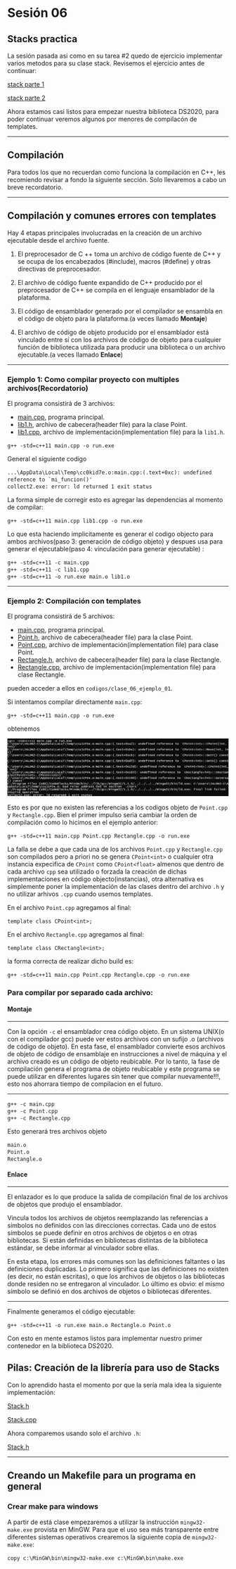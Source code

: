 # Sesión 06


## Stacks practica
La sesión pasada asi como en su tarea \#2 quedo de ejercicio implementar varios metodos para su clase stack. Revisemos el ejercicio antes de continuar:

[stack parte 1](./codigos/clase_06_practica_01.cpp)

[stack parte 2](./codigos/clase_06_practica_02.cpp)

Ahora estamos casi listos para empezar nuestra biblioteca DS2020,
para poder continuar veremos algunos por menores de compilacón de templates.

---

## Compilación

Para todos los que no recuerdan como funciona la compilación en C++, les recomiendo revisar a fondo la siguiente sección. Solo llevaremos a cabo un breve recordatorio.


---

## Compilación y comunes errores con templates

Hay 4 etapas principales involucradas en la creación de un archivo ejecutable desde el archivo fuente.

1. El preprocesador de C ++ toma un archivo de código fuente de C++ y se ocupa de los encabezados (#include), macros (#define) y otras directivas de preprocesador.

2. El archivo de código fuente expandido de C++ producido por el preprocesador de C++ se compila en el lenguaje ensamblador de la plataforma.

3. El código de ensamblador generado por el compilador se ensambla en el código de objeto para la plataforma.(a veces llamado **Montaje**)

4. El archivo de código de objeto producido por el ensamblador está vinculado entre sí con los archivos de código de objeto para cualquier función de biblioteca utilizada para producir una biblioteca o un archivo ejecutable.(a veces llamado **Enlace**)

---

### Ejemplo 1: Como compilar proyecto con multiples archivos(Recordatorio)

El programa consistirá de 3 archivos:

- [main.cpp](./codigos/clase_06_ejemplo_00/main.cpp), programa principal.
- [lib1.h](./codigos/clase_06_ejemplo_00/lib1.h), archivo de cabecera(header file) para la clase Point.
- [lib1.cpp](./codigos/clase_06_ejemplo_00/lib1.cpp), archivo de implementación(implementation file) para la `lib1.h`.
```
g++ -std=c++11 main.cpp -o run.exe
```
General el siguiente codigo
```
...\AppData\Local\Temp\cc0kid7e.o:main.cpp:(.text+0xc): undefined reference to `mi_funcion()'
collect2.exe: error: ld returned 1 exit status
```

La forma simple de corregir esto es agregar las dependencias al momento de compilar:

```
g++ -std=c++11 main.cpp lib1.cpp -o run.exe
```

Lo que esta haciendo implicitamente es generar el codigo objecto para ambos archivos(paso 3: generación de código objeto) y despues usa para generar el ejecutable(paso 4: vinculación para generar ejecutable) :
```
g++ -std=c++11 -c main.cpp
g++ -std=c++11 -c lib1.cpp
g++ -std=c++11 -o run.exe main.o lib1.o 
```

---

### Ejemplo 2: Compilación con templates

El programa consistirá de 5 archivos:

- [main.cpp](./codigos/clase_06_ejemplo_01/main.cpp), programa principal.
- [Point.h](./codigos/clase_06_ejemplo_01/Point.h), archivo de cabecera(header file) para la clase Point.
- [Point.cpp](./codigos/clase_06_ejemplo_01/Point.cpp), archivo de implementación(implementation file) para clase Point.
- [Rectangle.h](./codigos/clase_06_ejemplo_01/Rectangle.h), archivo de cabecera(header file) para la clase Rectangle.
- [Rectangle.cpp](./codigos/clase_06_ejemplo_01/Rectangle.cpp), archivo de implementación(implementation file) para clase Rectangle.

pueden acceder a ellos en `codigos/clase_06_ejemplo_01`.

Si intentamos compilar directamente `main.cpp`:

```
g++ -std=c++11 main.cpp -o run.exe
```

obtenemos

![build_01](images/build_01.png)

Esto es por que no existen las referencias a los codigos objeto de `Point.cpp` y `Rectangle.cpp`. Bien el primer impulso seria cambiar la orden de compilación como lo hicimos en el ejemplo anterior:

```
g++ -std=c++11 main.cpp Point.cpp Rectangle.cpp -o run.exe
```

La falla se debe a que cada una de los archivos `Point.cpp` y `Rectangle.cpp` son compilados pero a priori no se genera `CPoint<int>` o cualquier otra instancia expecifica de `CPoint` como `CPoint<float>` almenos que dentro de cada archivo `cpp` sea utilizado o forzada la creación de dichas implementaciones en código objecto(instancias), otra alternativa es simplemente poner la implementación de las clases dentro del archivo `.h` y no utilizar arhivos `.cpp` cuando usemos templates.

En el archivo `Point.cpp` agregamos al final:
```
template class CPoint<int>;
```

En el archivo `Rectangle.cpp` agregamos al final:
```
template class CRectangle<int>;
```

la forma correcta de realizar dicho build es:

```
g++ -std=c++11 main.cpp Point.cpp Rectangle.cpp -o run.exe
```

### Para compilar por separado cada archivo:
#### Montaje

---

Con la opción `-c` el ensamblador crea código objeto. En un sistema UNIX(o con el compilador gcc) puede ver estos archivos con un sufijo .o (archivos de código de objeto). En esta fase, el ensamblador convierte esos archivos de objeto de código de ensamblaje en instrucciones a nivel de máquina y el archivo creado es un código de objeto reubicable. Por lo tanto, la fase de compilación genera el programa de objeto reubicable y este programa se puede utilizar en diferentes lugares sin tener que compilar nuevamente!!!, esto nos ahorrara tiempo de compilacion en el futuro.

---

```
g++ -c main.cpp
g++ -c Point.cpp
g++ -c Rectangle.cpp
```
 Esto generará tres archivos objeto

```
main.o
Point.o
Rectangle.o
```

#### Enlace

---
El enlazador es lo que produce la salida de compilación final de los archivos de objetos que produjo el ensamblador. 

Vincula todos los archivos de objetos reemplazando las referencias a símbolos no definidos con las direcciones correctas. Cada uno de estos símbolos se puede definir en otros archivos de objetos o en otras bibliotecas. Si están definidas en bibliotecas distintas de la biblioteca estándar, se debe informar al vinculador sobre ellas.

En esta etapa, los errores más comunes son las definiciones faltantes o las definiciones duplicadas. Lo primero significa que las definiciones no existen (es decir, no están escritas), o que los archivos de objetos o las bibliotecas donde residen no se entregaron al vinculador. Lo último es obvio: el mismo símbolo se definió en dos archivos de objetos o bibliotecas diferentes.

---


Finalmente generamos el código ejecutable:

```
g++ -std=c++11 -o run.exe main.o Rectangle.o Point.o
```

Con esto en mente estamos listos para implementar nuestro primer contenedor en la biblioteca DS2020.

## Pilas: Creación de la librería para uso de Stacks

Con lo aprendido hasta el momento por que la  sería mala idea la siguiente implementación:

[Stack.h](./DS2020/Container/CStack.h)

[Stack.cpp](./DS2020/Container/CStack.cpp)

Ahora comparemos usando solo el archivo `.h`:

[Stack.h](./DS2020/Container/Stack.h)



---

## Creando un Makefile para un programa en general
### Crear make para windows

A partir de está clase empezaremos a utilizar la instrucción `mingw32-make.exe` provista en MinGW. Para que el uso sea más transparente entre diferentes sistemas operativos crearemos la siguiente copia de `mingw32-make.exe`:

```
copy c:\MinGW\bin\mingw32-make.exe c:\MinGW\bin\make.exe
```





